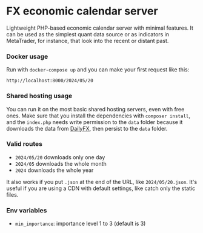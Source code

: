 # FX economic calendar server

Lightweight PHP-based economic calendar server with minimal features. It can be used as the simplest quant data source or as indicators in MetaTrader, for instance, that look into the recent or distant past.

### Docker usage

Run with ```docker-compose up``` and you can make your first request like this:
```
http://localhost:8000/2024/05/20
```

### Shared hosting usage

You can run it on the most basic shared hosting servers, even with free ones. Make sure that you install the dependencies with ```composer install```, and the ```index.php``` needs write permission to the ```data``` folder because it downloads the data from [DailyFX](https://www.dailyfx.com/economic-calendar), then persist to the ```data``` folder.

### Valid routes

* ```2024/05/20``` downloads only one day
* ```2024/05``` downloads the whole month
* ```2024``` downloads the whole year

It also works if you put ```.json``` at the end of the URL, like ```2024/05/20.json```. It's useful if you are using a CDN with default settings, like catch only the static files.

### Env variables

* ```min_importance```: importance level 1 to 3 (default is 3)